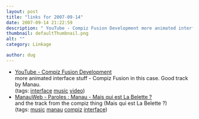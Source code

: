 ```yaml
---
layout: post
title: "links for 2007-09-14"
date: 2007-09-14 21:22:59
description: " YouTube - Compiz Fusion Development more animated interface stuff - Compiz Fusion in this case. Good track by Manau. (tags --  interface music video) ManauWeb - Paroles  --  Manau - Mais qui est La Belette ? and the track from&#8230;"
thumbnail: defaultThumbnail.png
alt: ""
category: Linkage

author: dug
---
```


<ul class="delicious">
	<li>
		<div class="delicious-link"><a href="http://www.youtube.com/watch?v=_ImW0-MgR8I">YouTube - Compiz Fusion Development</a></div>
		<div class="delicious-extended">more animated interface stuff - Compiz Fusion in this case. Good track by Manau.</div>
		<div class="delicious-tags">(tags: <a href="http://del.icio.us/dug/interface">interface</a> <a href="http://del.icio.us/dug/music">music</a> <a href="http://del.icio.us/dug/video">video</a>)</div>
	</li>
	<li>
		<div class="delicious-link"><a href="http://www.manauweb.com/paroles/Panique-Celtique/Mais-qui-est-La-Belette-%3F.html">ManauWeb - Paroles : Manau - Mais qui est La Belette ?</a></div>
		<div class="delicious-extended">and the track from the compiz thing (Mais qui est La Belette ?)</div>
		<div class="delicious-tags">(tags: <a href="http://del.icio.us/dug/music">music</a> <a href="http://del.icio.us/dug/manau">manau</a> <a href="http://del.icio.us/dug/compiz">compiz</a> <a href="http://del.icio.us/dug/interface">interface</a>)</div>
	</li>
</ul>
